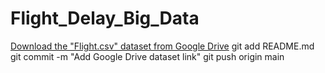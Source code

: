 # Flight_Delay_Big_Data
[Download the "Flight.csv" dataset from Google Drive](https://drive.google.com/file/d/1mRuf0267_dkncwWoSDEyzqVeVq9RjNHS/view?usp=sharing)
git add README.md
git commit -m "Add Google Drive dataset link"
git push origin main
